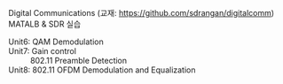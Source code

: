 Digital Communications (교재: https://github.com/sdrangan/digitalcomm) \
MATALB & SDR 실습

Unit6: QAM Demodulation \
Unit7: Gain control \
&nbsp;&nbsp;&nbsp;&nbsp;&nbsp;&nbsp;&nbsp;&nbsp;&nbsp;&nbsp;802.11 Preamble Detection \
Unit8: 802.11 OFDM Demodulation and Equalization
